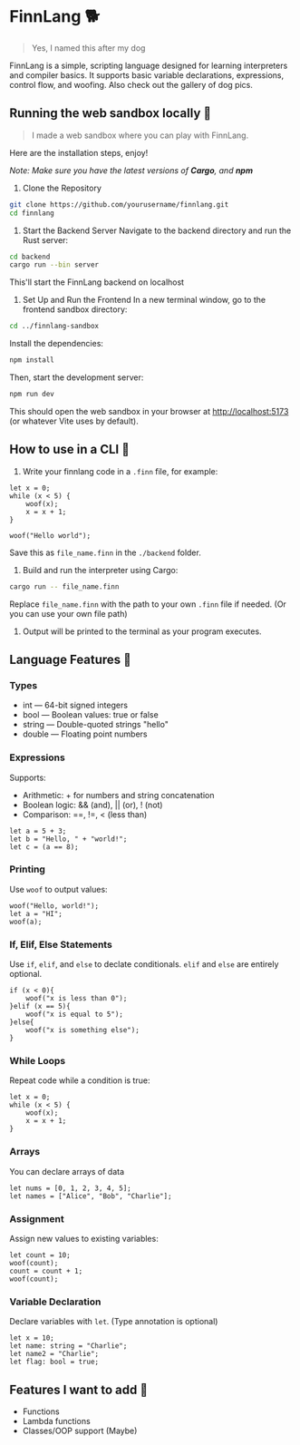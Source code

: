 # FinnLang 🐕

> Yes, I named this after my dog

FinnLang is a simple, scripting language designed for learning interpreters and compiler basics. It supports basic variable declarations, expressions, control flow, and woofing. Also check out the gallery of dog pics.

## Running the web sandbox locally 🐶
>
>I made a web sandbox where you can play with FinnLang.

Here are the installation steps, enjoy!

*Note: Make sure you have the latest versions of **Cargo**, and **npm***

1. Clone the Repository

```bash
git clone https://github.com/yourusername/finnlang.git
cd finnlang
```

1. Start the Backend Server
Navigate to the backend directory and run the Rust server:

```bash
cd backend
cargo run --bin server
```

This'll start the FinnLang backend on localhost

1. Set Up and Run the Frontend
In a new terminal window, go to the frontend sandbox directory:

```bash
cd ../finnlang-sandbox
```

Install the dependencies:

```bash
npm install
```

Then, start the development server:

```bash
npm run dev
```

This should open the web sandbox in your browser at <http://localhost:5173> (or whatever Vite uses by default).

## How to use in a CLI 🐶

1. Write your finnlang code in a `.finn` file, for example:

```finnlang
let x = 0;
while (x < 5) {
    woof(x);
    x = x + 1;
}

woof("Hello world");
```

Save this as `file_name.finn` in the `./backend` folder.

1. Build and run the interpreter using Cargo:

```bash
cargo run -- file_name.finn
```

Replace `file_name.finn` with the path to your own `.finn` file if needed. (Or you can use your own file path)

1. Output will be printed to the terminal as your program executes.

## Language Features 🐾

### Types

- int — 64-bit signed integers
- bool — Boolean values: true or false
- string — Double-quoted strings "hello"
- double — Floating point numbers

### Expressions

Supports:

- Arithmetic: + for numbers and string concatenation
- Boolean logic: && (and), || (or), ! (not)
- Comparison: ==, !=, < (less than)

```finnlang
let a = 5 + 3;
let b = "Hello, " + "world!";
let c = (a == 8);
```

### Printing

Use `woof` to output values:

```finnlang
woof("Hello, world!");
let a = "HI";
woof(a);
```

### If, Elif, Else Statements

Use `if`, `elif`, and `else` to declate conditionals. `elif` and `else` are entirely optional.

```finnlang
if (x < 0){
    woof("x is less than 0");
}elif (x == 5){
    woof("x is equal to 5");
}else{
    woof("x is something else");
}
```

### While Loops

Repeat code while a condition is true:

```finnlang
let x = 0;
while (x < 5) {
    woof(x);
    x = x + 1;
}
```

### Arrays

You can declare arrays of data

```finnlang
let nums = [0, 1, 2, 3, 4, 5];
let names = ["Alice", "Bob", "Charlie"];
```

### Assignment

Assign new values to existing variables:

```finnlang
let count = 10;
woof(count);
count = count + 1;
woof(count);
```

### Variable Declaration

Declare variables with `let`. (Type annotation is optional)

```finnlang
let x = 10;
let name: string = "Charlie";
let name2 = "Charlie";
let flag: bool = true;
```

## Features I want to add 🦴

- Functions
- Lambda functions
- Classes/OOP support (Maybe)
